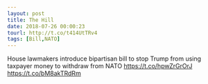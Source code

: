 ```yaml
---
layout: post
title: The Hill
date: 2018-07-26 00:00:23
tourl: http://t.co/t414UtTRv4
tags: [Bill,NATO]
---
```

House lawmakers introduce bipartisan bill to stop Trump from using taxpayer money to withdraw from NATO https://t.co/hpwZrGrOrJ https://t.co/bM8akTRdRm
